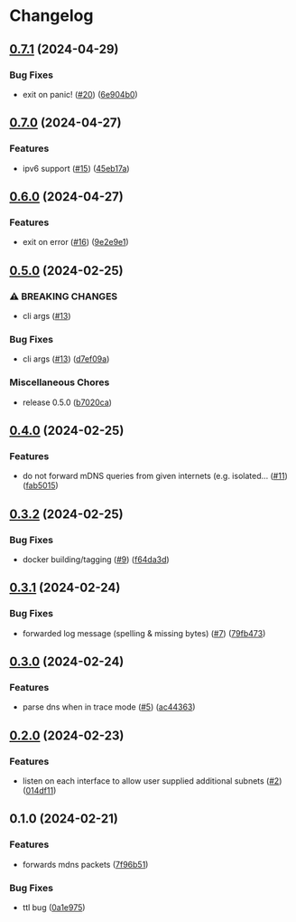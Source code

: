 # Changelog

## [0.7.1](https://github.com/Easen/rust-mdns-repeater/compare/v0.7.0...v0.7.1) (2024-04-29)


### Bug Fixes

* exit on panic! ([#20](https://github.com/Easen/rust-mdns-repeater/issues/20)) ([6e904b0](https://github.com/Easen/rust-mdns-repeater/commit/6e904b00621f5c4278d4f31a4eae48f61e1bbd65))

## [0.7.0](https://github.com/Easen/rust-mdns-repeater/compare/v0.6.0...v0.7.0) (2024-04-27)


### Features

* ipv6 support ([#15](https://github.com/Easen/rust-mdns-repeater/issues/15)) ([45eb17a](https://github.com/Easen/rust-mdns-repeater/commit/45eb17a037e2566bf68ef23f9185da985a6129ac))

## [0.6.0](https://github.com/Easen/rust-mdns-repeater/compare/v0.5.0...v0.6.0) (2024-04-27)


### Features

* exit on error ([#16](https://github.com/Easen/rust-mdns-repeater/issues/16)) ([9e2e9e1](https://github.com/Easen/rust-mdns-repeater/commit/9e2e9e19973d213ab27978c6db0482416c1f8252))

## [0.5.0](https://github.com/Easen/rust-mdns-repeater/compare/v0.4.0...v0.5.0) (2024-02-25)


### ⚠ BREAKING CHANGES

* cli args ([#13](https://github.com/Easen/rust-mdns-repeater/issues/13))

### Bug Fixes

* cli args ([#13](https://github.com/Easen/rust-mdns-repeater/issues/13)) ([d7ef09a](https://github.com/Easen/rust-mdns-repeater/commit/d7ef09a446358cd6b1dc68046ed7e230c502b93f))


### Miscellaneous Chores

* release 0.5.0 ([b7020ca](https://github.com/Easen/rust-mdns-repeater/commit/b7020cadafbd3d1f9780ecf69761237a1790a34e))

## [0.4.0](https://github.com/Easen/rust-mdns-repeater/compare/v0.3.2...v0.4.0) (2024-02-25)


### Features

* do not forward mDNS queries from given internets (e.g. isolated… ([#11](https://github.com/Easen/rust-mdns-repeater/issues/11)) ([fab5015](https://github.com/Easen/rust-mdns-repeater/commit/fab5015582e71a322b6532452770f128709601d3))

## [0.3.2](https://github.com/Easen/rust-mdns-repeater/compare/v0.3.1...v0.3.2) (2024-02-25)


### Bug Fixes

* docker building/tagging ([#9](https://github.com/Easen/rust-mdns-repeater/issues/9)) ([f64da3d](https://github.com/Easen/rust-mdns-repeater/commit/f64da3d03fb767c8df6ca2ceb1c0b58ff39ddd94))

## [0.3.1](https://github.com/Easen/rust-mdns-repeater/compare/v0.3.0...v0.3.1) (2024-02-24)


### Bug Fixes

* forwarded log message (spelling & missing bytes) ([#7](https://github.com/Easen/rust-mdns-repeater/issues/7)) ([79fb473](https://github.com/Easen/rust-mdns-repeater/commit/79fb473d60025e9ec10bfcade11d305cbd413b4c))

## [0.3.0](https://github.com/Easen/rust-mdns-repeater/compare/v0.2.0...v0.3.0) (2024-02-24)


### Features

* parse dns when in trace mode ([#5](https://github.com/Easen/rust-mdns-repeater/issues/5)) ([ac44363](https://github.com/Easen/rust-mdns-repeater/commit/ac4436391dcb44843e27a7a58d1cc709fbe900bc))

## [0.2.0](https://github.com/Easen/rust-mdns-repeater/compare/v0.1.0...v0.2.0) (2024-02-23)


### Features

* listen on each interface to allow user supplied additional subnets ([#2](https://github.com/Easen/rust-mdns-repeater/issues/2)) ([014df11](https://github.com/Easen/rust-mdns-repeater/commit/014df1124f2a2ddbde8236a2f11da68b7d642095))

## 0.1.0 (2024-02-21)


### Features

* forwards mdns packets ([7f96b51](https://github.com/Easen/rust-mdns-repeater/commit/7f96b51816cbf60500c970f1bf6ca5fc40ae8dde))


### Bug Fixes

* ttl bug ([0a1e975](https://github.com/Easen/rust-mdns-repeater/commit/0a1e97541c482af9dc7520358cf5bf207813962b))

